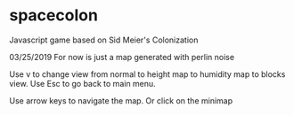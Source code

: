 # spacecolon
Javascript game based on Sid Meier's Colonization

03/25/2019 For now is just a map generated with perlin noise

Use v to change view from normal to height map to humidity map to blocks view.
Use Esc to go back to main menu.

Use arrow keys to navigate the map.
Or click on the minimap